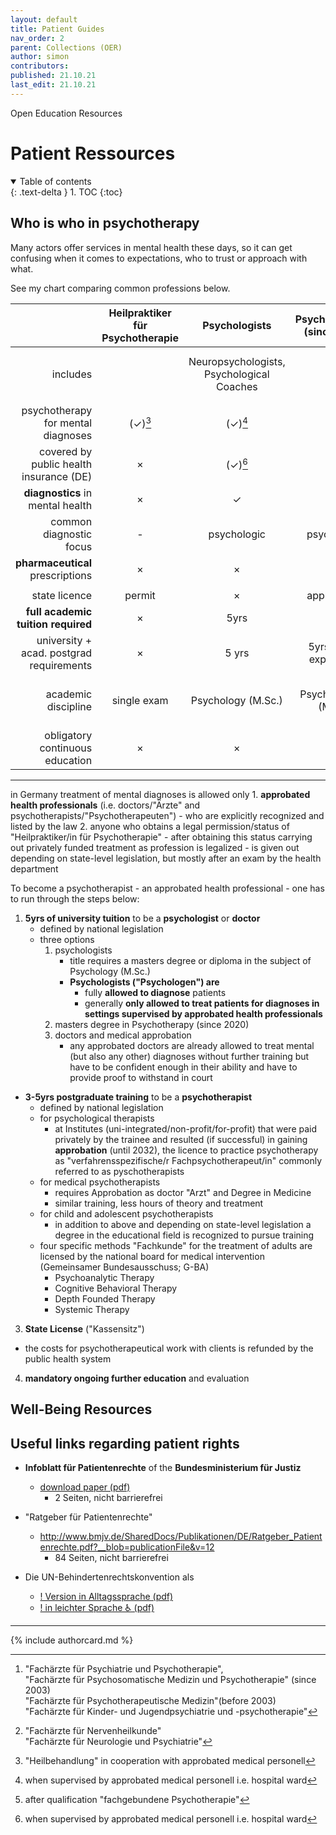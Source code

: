 ```yaml
---
layout: default
title: Patient Guides
nav_order: 2
parent: Collections (OER)
author: simon
contributors:
published: 21.10.21
last_edit: 21.10.21
---
```

Open Education Resources
# Patient Ressources

<details open markdown="block">
  <summary>
    Table of contents
  </summary>
  {: .text-delta }
1. TOC
{:toc}
</details>

## Who is who in psychotherapy
Many actors offer services in mental health these days, so it can get confusing when it comes to expectations, who to trust or approach with what.

See my chart comparing common professions below.

|                                             | Heilpraktiker für Psychotherapie |   Psychologists    | Psychotherapist (since 2020) |       Psychological Psychotherapist       |       Medical ("Ärztlicher") Psychotherapist       |                   other medical practitioners                    |
| -------------------------------------------:|:--------------------------------:|:------------------:|:----------------------------:|:---------------------------------------------:|:--------------------------------------------------:|:----------------------------------------------------------------:|
|                                    includes |                                  | Neuropsychologists,<br>Psychological Coaches |                              |                                               | certain "Fachärzte"[^1] i.e. **psychiatrists** | general practitioners,<br>"Nervenärzte",<br>**neurologists**[^4] |
|          psychotherapy for mental diagnoses |             (✓)[^5]              |      (✓)[^2]       |            **✓**             |                     **✓**                     |                       **✓**                        |                             (✓)[^3]                              |
|     covered by public health insurance (DE) |                ×                 |      (✓)[^2]       |              ✓               |                       ✓                       |                         ✓                          |                                ✓                                 |
|            **diagnostics** in mental health |                ×                 |         ✓          |              ✓               |                       ✓                       |                         ✓                          |                                ✓                                 |
|                     common diagnostic focus |                -                 |    psychologic     |         psychologic          |                  psychologic                  |               somatic or psychologic               |                             somatic                              |
|            **pharmaceutical** prescriptions |                ×                 |         ×          |              ×               |                       ×                       |                         ✓                          |                                ✓                                 |
|                                             |                                  |                    |                              |                                               |                                                    |                                                                  |
|                               state licence |              permit              |         ×          |         approbation          |                  approbation                  |                    approbation                     |                           approbation                            |
|          **full academic tuition required** |                ×                 |        5yrs        |             5yrs             |                    8-10yrs                    |                       11yrs                        |                              11yrs                               |
| university +<br>acad. postgrad requirements |                ×                 |       5 yrs        |  5yrs +  5yrs<br>experience  |    5yrs + 3-5yrs<br>experience and tuition    |       5 yrs + 5yrs<br>experience and tuition       |                6yrs + 5yrs experience and tuition                |
|                         academic discipline |           single exam            | Psychology (M.Sc.) |    Psychotherapy (M.Sc.)     | Psychology & Psychotherapy (M.Sc. or Diploma) |                      Medicine                      |                             Medicine                             |
|             obligatory continuous education |                ×                 |         ×          |              ✓               |                       ✓                       |                         ✓                          |                                ✓                                 |

[^1]: "Fachärzte für Psychiatrie und Psychotherapie", <br>"Fachärzte für Psychosomatische Medizin und Psychotherapie" (since 2003)<br>"Fachärzte für Psychotherapeutische Medizin"(before 2003)<br>"Fachärzte für Kinder- und Jugendpsychiatrie und -psychotherapie"
[^4]: "Fachärzte für Nervenheilkunde" <br> "Fachärzte für Neurologie und Psychiatrie"
[^2]: when supervised by approbated medical personell i.e. hospital ward
[^3]: after qualification "fachgebundene Psychotherapie"
[^5]: "Heilbehandlung" in cooperation with approbated medical personell
[^6]: "Berufsordnung"

---


in Germany treatment of mental diagnoses is allowed only
	1. **approbated health professionals** (i.e. doctors/"Ärzte" and psychotherapists/"Psychotherapeuten")
		- who are explicitly recognized and listed by the law
	2. anyone who obtains a legal permission/status of "Heilpraktiker/in für Psychotherapie"
		- after obtaining this status carrying out privately funded treatment as profession is legalized
		- is given out depending on state-level legislation, but mostly after an exam by the health department 

To become a psychotherapist - an approbated health professional  - one has to run through the steps below:

1.  **5yrs of university tuition** to be a **psychologist** or **doctor**
	- defined by national legislation
	- three options
		1. psychologists
			- title requires a masters degree or diploma in the subject of Psychology (M.Sc.)
			- **Psychologists ("Psychologen") are**
				- fully **allowed to diagnose** patients
				- generally **only allowed to treat patients for diagnoses in settings supervised by approbated health professionals**
		2. masters degree in Psychotherapy (since 2020)
		3. doctors and medical approbation
			- any approbated doctors are already allowed to treat mental (but also any other) diagnoses without further training but have to be confident enough in their ability and have to provide proof to withstand in court
-  **3-5yrs postgraduate training** to be a **psychotherapist** 
	- defined by national legislation
	- for psychological therapists
		- at Institutes (uni-integrated/non-profit/for-profit) that were paid privately by the trainee and resulted (if successful) in gaining **approbation** (until 2032), the licence to practice psychotherapy as "verfahrensspezifische/r Fachpsychotherapeut/in" commonly referred to as pyschotherapists
	- for medical psychotherapists
		- requires Approbation as doctor "Arzt" and Degree in Medicine
		- similar training, less hours of theory and treatment
	- for child and adolescent psychotherapists
		- in addition to above and depending on state-level legislation a degree in the educational field is recognized to pursue training
	- four specific methods "Fachkunde" for the treatment of adults are licensed by the national board for medical intervention (Gemeinsamer Bundesausschuss; G-BA)
		- Psychoanalytic Therapy
		- Cognitive Behavioral Therapy
		- Depth Founded Therapy
		- Systemic Therapy
3. **State License** ("Kassensitz")
-  the costs for psychotherapeutical work with clients is refunded by the public health system
4. **mandatory ongoing further education** and evaluation


## Well-Being Resources


## Useful links regarding patient rights
- **Infoblatt für Patientenrechte** of the **Bundesministerium für Justiz**
	- [download paper (pdf)](https://www.bundesgesundheitsministerium.de/fileadmin/Dateien/3_Downloads/P/Praevention/Infoblatt_Patientenrechte.pdf)
		- 2 Seiten, nicht barrierefrei

- "Ratgeber für Patientenrechte"
	- http://www.bmjv.de/SharedDocs/Publikationen/DE/Ratgeber_Patientenrechte.pdf?__blob=publicationFile&v=12
		- 84 Seiten, nicht barrierefrei

-   Die UN-Behindertenrechtskonvention als 
	-   [! Version in Alltagssprache (pdf)](https://www.institut-fuer-menschenrechte.de/fileadmin/Redaktion/PDF/DB_Menschenrechtsschutz/CRPD/CRPD_Konvention_und_Fakultativprotokoll.pdf)
	-   [! in leichter Sprache ♿️ (pdf)]()


---

{% include authorcard.md %}